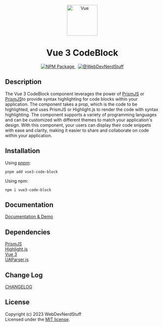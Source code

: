<p align="center">
  <img alt="Vue" width="100" src="https://github.com/webdevnerdstuff/vue3-code-block/raw/main/public/vue.svg">
</p>

<p>
  <h1 align="center">Vue 3 CodeBlock</h1>
</p>

<p align="center">
  <a href="https://www.npmjs.com/package/vue3-code-block">
    <img src="https://img.shields.io/npm/v/vue3-code-block?color=1867c0&logo=npm" alt="NPM Package">
  </a>
  &nbsp;
  <a href="https://github.com/webdevnerdstuff/vue3-code-block">
    <img src="https://img.shields.io/badge/GitHub-WebDevNerdStuff-brightgreen.svg?logo=github" alt="@WebDevNerdStuff">
  </a>
</p>


## Description

The Vue 3 CodeBlock component leverages the power of [PrismJS](https://prismjs.com/) or [PrismJS](https://highlightjs.org/)to provide syntax highlighting for code blocks within your application. The component takes a prop, which is the code to be highlighted, and uses PrismJS or Highlight.js to render the code with syntax highlighting. The component supports a variety of programming languages and can be customized with different themes to match your application's design. With this component, your users can display their code snippets with ease and clarity, making it easier to share and collaborate on code within your application.


## Installation
 
Using [pnpm](https://pnpm.io/):
```
pnpm add vue3-code-block
```

Using npm:
```
npm i vue3-code-block
```
 
## Documentation
 
[Documentation & Demo](https://webdevnerdstuff.github.io/vue3-code-block/)

## Dependencies
 
[PrismJS](https://prismjs.com/)  
[Highlight.js](https://highlightjs.org/)  
[Vue 3](https://vuejs.org/)  
[UAParser.js](https://www.npmjs.com/package/ua-parser-js)


## Change Log
 
[CHANGELOG](https://github.com/webdevnerdstuff/vue3-code-block/blob/main/CHANGELOG.md)


## License

Copyright (c) 2023 WebDevNerdStuff  
Licensed under the [MIT license](https://github.com/webdevnerdstuff/vue3-code-block/blob/main/LICENSE.md).
